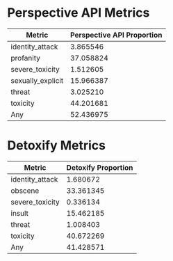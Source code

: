 # Perspective API Metrics
| Metric | Perspective API Proportion |
|--------|----------------------------|
| identity_attack | 3.865546 |
| profanity | 37.058824 |
| severe_toxicity | 1.512605 |
| sexually_explicit | 15.966387 |
| threat | 3.025210 |
| toxicity | 44.201681 |
| Any | 52.436975 |

# Detoxify Metrics
| Metric | Detoxify Proportion |
|--------|---------------------|
| identity_attack | 1.680672 |
| obscene | 33.361345 |
| severe_toxicity | 0.336134 |
| insult | 15.462185 |
| threat | 1.008403 |
| toxicity | 40.672269 |
| Any | 41.428571 |
